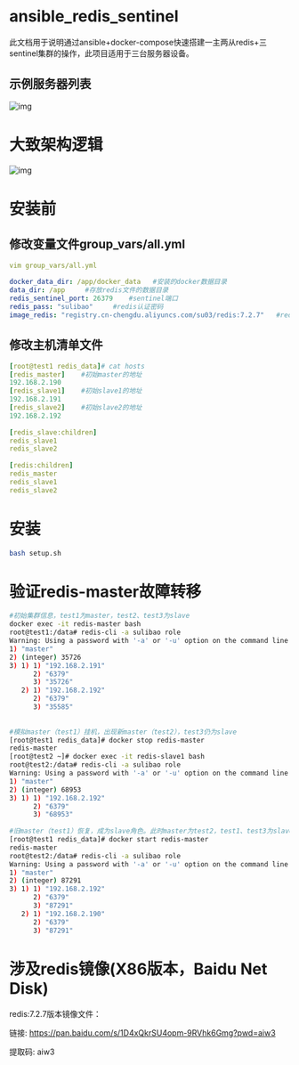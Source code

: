 # ansible_redis_sentinel
此文档用于说明通过ansible+docker-compose快速搭建一主两从redis+三sentinel集群的操作，此项目适用于三台服务器设备。

## 示例服务器列表

![img](https://i-blog.csdnimg.cn/direct/b74cdabc5c8c469a8be4e1490bac85b4.png)

# 大致架构逻辑

![img](https://i-blog.csdnimg.cn/direct/e66236daca6c4c4789201a813967067b.png)

# 安装前

## 修改变量文件group_vars/all.yml

```yaml
vim group_vars/all.yml
 
docker_data_dir: /app/docker_data   #安装的docker数据目录
data_dir: /app     #存放redis文件的数据目录
redis_sentinel_port: 26379    #sentinel端口
redis_pass: "sulibao"     #redis认证密码
image_redis: "registry.cn-chengdu.aliyuncs.com/su03/redis:7.2.7"   #redis和sentinel使用的镜像
```

## 修改主机清单文件

```yaml
[root@test1 redis_data]# cat hosts 
[redis_master]    #初始master的地址
192.168.2.190
[redis_slave1]    #初始slave1的地址
192.168.2.191 
[redis_slave2]    #初始slave2的地址
192.168.2.192
 
[redis_slave:children]
redis_slave1
redis_slave2
 
[redis:children]
redis_master
redis_slave1
redis_slave2
```

# 安装

```sh
bash setup.sh
```

# 验证redis-master故障转移

```sh
#初始集群信息，test1为master，test2、test3为slave
docker exec -it redis-master bash
root@test1:/data# redis-cli -a sulibao role
Warning: Using a password with '-a' or '-u' option on the command line interface may not be safe.
1) "master"
2) (integer) 35726
3) 1) 1) "192.168.2.191"
      2) "6379"
      3) "35726"
   2) 1) "192.168.2.192"
      2) "6379"
      3) "35585"
 
 
#模拟master（test1）挂机，出现新master（test2），test3仍为slave
[root@test1 redis_data]# docker stop redis-master
redis-master
[root@test2 ~]# docker exec -it redis-slave1 bash
root@test2:/data# redis-cli -a sulibao role
Warning: Using a password with '-a' or '-u' option on the command line interface may not be safe.
1) "master"
2) (integer) 68953
3) 1) 1) "192.168.2.192"
      2) "6379"
      3) "68953"
 
#旧master（test1）恢复，成为slave角色。此时master为test2，test1、test3为slave
[root@test1 redis_data]# docker start redis-master
redis-master
root@test2:/data# redis-cli -a sulibao role
Warning: Using a password with '-a' or '-u' option on the command line interface may not be safe.
1) "master"
2) (integer) 87291
3) 1) 1) "192.168.2.192"
      2) "6379"
      3) "87291"
   2) 1) "192.168.2.190"
      2) "6379"
      3) "87291"
```

# 涉及redis镜像(X86版本，Baidu Net Disk)

redis:7.2.7版本镜像文件：

链接: https://pan.baidu.com/s/1D4xQkrSU4opm-9RVhk6Gmg?pwd=aiw3 

提取码: aiw3